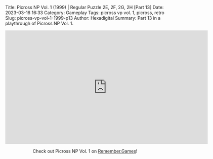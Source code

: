 Title: Picross NP Vol. 1 (1999) | Regular Puzzle 2E, 2F, 2G, 2H [Part 13]
Date: 2023-03-16 16:33
Category: Gameplay
Tags: picross vp vol. 1,  picross,  retro
Slug: picross-vp-vol-1-1999-p13
Author: Hexadigital
Summary: Part 13 in a playthrough of Picross NP Vol. 1.

<center><iframe src="https://www.youtube.com/embed/4I3fjGZCh9o?feature=oembed" allow="accelerometer; autoplay; encrypted-media; gyroscope; picture-in-picture" width="640" height="360" frameborder="0"></iframe>

Check out Picross NP Vol. 1 on [Remember.Games](https://remember.games/game/6791/picross-np-vol-1/)!</center>